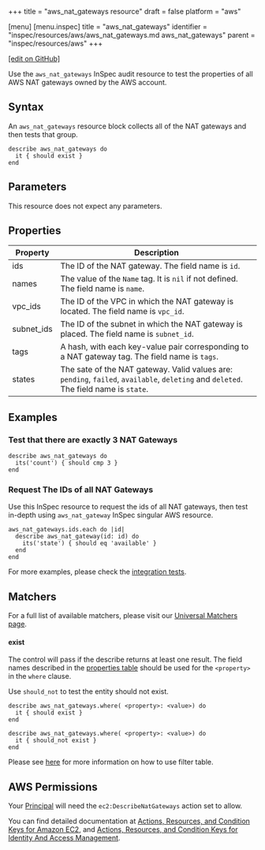 +++
title = "aws_nat_gateways resource"
draft = false
platform = "aws"

[menu]
  [menu.inspec]
    title = "aws_nat_gateways"
    identifier = "inspec/resources/aws/aws_nat_gateways.md aws_nat_gateways"
    parent = "inspec/resources/aws"
+++

[\[edit on GitHub\]](https://github.com/inspec/inspec/blob/master/docs-chef-io/content/inspec/resources/aws_nat_gateways.md)

Use the `aws_nat_gateways` InSpec audit resource to test the properties of all
AWS NAT gateways owned by the AWS account.

## Syntax

An `aws_nat_gateways` resource block collects all of the NAT gateways and then tests that group.

    describe aws_nat_gateways do
      it { should exist }
    end

## Parameters

This resource does not expect any parameters.

## Properties

| Property   | Description                                                                                                                           |
| ---------- | ------------------------------------------------------------------------------------------------------------------------------------- |
| ids        | The ID of the NAT gateway. The field name is `id`.                                                                                    |
| names      | The value of the `Name` tag. It is `nil` if not defined. The field name is `name`.                                                    |
| vpc_ids    | The ID of the VPC in which the NAT gateway is located. The field name is `vpc_id`.                                                    |
| subnet_ids | The ID of the subnet in which the NAT gateway is placed. The field name is `subnet_id`.                                               |
| tags       | A hash, with each key-value pair corresponding to a NAT gateway tag. The field name is `tags`.                                        |
| states     | The sate of the NAT gateway. Valid values are: `pending`, `failed`, `available`, `deleting` and `deleted`. The field name is `state`. |

## Examples

### Test that there are exactly 3 NAT Gateways

    describe aws_nat_gateways do
      its('count') { should cmp 3 }
    end

### Request The IDs of all NAT Gateways

Use this InSpec resource to request the ids of all NAT gateways, then test in-depth
using `aws_nat_gateway` InSpec singular AWS resource.

    aws_nat_gateways.ids.each do |id|
      describe aws_nat_gateway(id: id) do
        its('state') { should eq 'available' }
      end
    end

For more examples, please check the [integration tests](https://github.com/inspec/inspec-aws/blob/master/test/integration/verify/controls/aws_nat_gateways.rb).

## Matchers

For a full list of available matchers, please visit our [Universal Matchers page](/inspec/matchers/).

#### exist

The control will pass if the describe returns at least one result.
The field names described in the [properties table](#properties) should be used for the `<property>` in the `where` clause.

Use `should_not` to test the entity should not exist.

    describe aws_nat_gateways.where( <property>: <value>) do
      it { should exist }
    end

    describe aws_nat_gateways.where( <property>: <value>) do
      it { should_not exist }
    end

Please see [here](https://github.com/inspec/inspec/blob/master/docs/dev/filtertable-usage.md) for more information on how to use filter table.

## AWS Permissions

Your [Principal](https://docs.aws.amazon.com/IAM/latest/UserGuide/intro-structure.html#intro-structure-principal) will need the `ec2:DescribeNatGateways` action set to allow.

You can find detailed documentation at [Actions, Resources, and Condition Keys for Amazon EC2](https://docs.aws.amazon.com/IAM/latest/UserGuide/list_amazonec2.html), and [Actions, Resources, and Condition Keys for Identity And Access Management](https://docs.aws.amazon.com/IAM/latest/UserGuide/list_identityandaccessmanagement.html).

